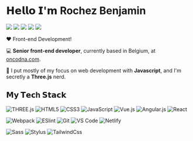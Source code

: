 # 𝗛𝗲𝗹𝗹𝗼 𝗜'𝗺 Rochez Benjamin

[![](https://img.shields.io/badge/-@BenjaminRochez-%231DA1F2?style=flat-square&logo=twitter&logoColor=ffffff)](https://twitter.com/BenjaminRochez)
[![](https://img.shields.io/badge/-@BenjaminRochez-%23181717?style=flat-square&logo=github)](https://github.com/BenjaminRochez)
[![](https://img.shields.io/badge/-@BenjaminRochez-%23000000?style=flat-square&logo=codepen)](https://codepen.io/BenjaminRochez)
[![](https://img.shields.io/badge/-@BenjaminRochez-%23000000?style=flat-square&logo=codesandbox)](https://codesandbox.io/u/BenjaminRochez)
[![](https://img.shields.io/website?color=0ab9e6&style=flat-square&up_message=benjamin-rochez.com&url=https%3A%2F%2Fbenjamin-rochez.com)](https://benjamin-rochez.com)


❤️ Front-end Development!

:computer: **Senior front-end developer**, currently based in Belgium, at [oncodna.com](https://elium.com).

:vulcan_salute: I put mostly of my focus on web development with **Javascript**, and I'm secretly a **Three.js** nerd.

## 𝗠𝘆 𝗧𝗲𝗰h 𝗦𝘁𝗮𝗰𝗸

![THREE.js](https://img.shields.io/badge/-Three.js-%232c3e50?style=flat-square&logo=Three.js)
![HTML5](https://img.shields.io/badge/-HTML5-%23E44D27?style=flat-square&logo=html5&logoColor=ffffff)
![CSS3](https://img.shields.io/badge/-CSS3-%231572B6?style=flat-square&logo=css3)
![JavaScript](https://img.shields.io/badge/-JavaScript-%23F7DF1C?style=flat-square&logo=javascript&logoColor=000000&labelColor=%23F7DF1C&color=%23FFCE5A)
![Vue.js](https://img.shields.io/badge/-Vue.js-%232c3e50?style=flat-square&logo=Vue.js)
![Angular.js](https://img.shields.io/badge/AngularJS-E23237?style=flat&logo=angularjs&logoColor=white)
![React](https://img.shields.io/badge/-React-%23282C34?style=flat-square&logo=react)


![Webpack](https://img.shields.io/badge/-Webpack-%232C3A42?style=flat-square&logo=webpack)
![ESlint](https://img.shields.io/badge/-ESLint-%234B32C3?style=flat-square&logo=eslint)
![Git](https://img.shields.io/badge/-Git-%23F05032?style=flat-square&logo=git&logoColor=%23ffffff)
![VS Code](https://img.shields.io/badge/-VSCode-%23007ACC?style=flat-square&logo=visual-studio-code)
![Netlify](https://img.shields.io/badge/-Netlify-%2300C7B7?style=flat-square&logo=netlify&logoColor=ffffff)


![Sass](https://img.shields.io/badge/-Sass-%23CC6699?style=flat-square&logo=sass&logoColor=ffffff)
![Stylus](https://img.shields.io/badge/-Stylus-%23333333?style=flat-square&logo=stylus)
![TailwindCss](https://img.shields.io/badge/-TailwindCss-%231a202c?style=flat-square&logo=tailwind-css)
